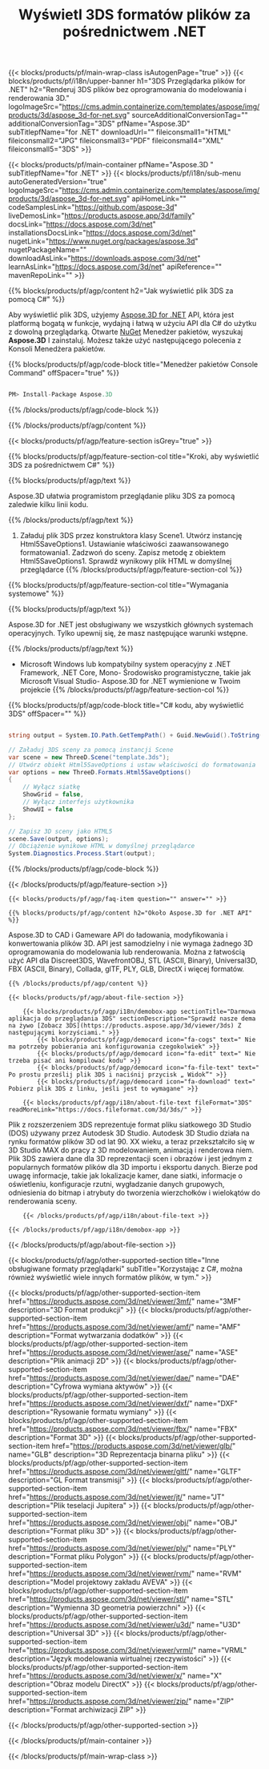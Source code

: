 ﻿---
title: Wyświetl 3DS formatów plików za pośrednictwem .NET 
weight: 830
url: /pl/net/viewer/3ds/ 
description: C# kodu źródłowego do załadowania, renderowania i wyświetlania 3DS dokumentów na .NET Framework, .NET Core, Mono.
---
{{< blocks/products/pf/main-wrap-class isAutogenPage="true" >}}
{{< blocks/products/pf/i18n/upper-banner h1="3DS Przeglądarka plików for .NET" h2="Renderuj 3DS plików bez oprogramowania do modelowania i renderowania 3D." logoImageSrc="https://cms.admin.containerize.com/templates/aspose/img/products/3d/aspose_3d-for-net.svg" sourceAdditionalConversionTag="" additionalConversionTag="3DS" pfName="Aspose.3D" subTitlepfName="for .NET" downloadUrl="" fileiconsmall1="HTML" fileiconsmall2="JPG" fileiconsmall3="PDF" fileiconsmall4="XML" fileiconsmall5="3DS" >}}

{{< blocks/products/pf/main-container pfName="Aspose.3D " subTitlepfName="for .NET" >}}
{{< blocks/products/pf/i18n/sub-menu autoGeneratedVersion="true" logoImageSrc="https://cms.admin.containerize.com/templates/aspose/img/products/3d/aspose_3d-for-net.svg" apiHomeLink="" codeSamplesLink="https://github.com/aspose-3d" liveDemosLink="https://products.aspose.app/3d/family" docsLink="https://docs.aspose.com/3d/net" installationsDocsLink="https://docs.aspose.com/3d/net" nugetLink="https://www.nuget.org/packages/aspose.3d" nugetPackageName="" downloadAsLink="https://downloads.aspose.com/3d/net" learnAsLink="https://docs.aspose.com/3d/net" apiReference="" mavenRepoLink="" >}}

{{% blocks/products/pf/agp/content h2="Jak wyświetlić plik 3DS za pomocą C#" %}}

 Aby wyświetlić plik 3DS, użyjemy
 [Aspose.3D for .NET](https://products.aspose.com/3d/net) 
 API, która jest platformą bogatą w funkcje, wydajną i łatwą w użyciu API dla C# do użytku z dowolną przeglądarką. Otwarte
 [NuGet](https://www.nuget.org/packages/aspose.3d) 
 Menedżer pakietów, wyszukaj
 **Aspose.3D** 
 I zainstaluj. Możesz także użyć następującego polecenia z Konsoli Menedżera pakietów.

{{% blocks/products/pf/agp/code-block title="Menedżer pakietów Console Command" offSpacer="true" %}}

```cs

PM> Install-Package Aspose.3D


```

{{% /blocks/products/pf/agp/code-block %}}

{{% /blocks/products/pf/agp/content %}}

{{< blocks/products/pf/agp/feature-section isGrey="true" >}}

{{% blocks/products/pf/agp/feature-section-col title="Kroki, aby wyświetlić 3DS za pośrednictwem C#" %}}

{{% blocks/products/pf/agp/text %}}

 Aspose.3D ułatwia programistom przeglądanie pliku 3DS za pomocą zaledwie kilku linii kodu.

{{% /blocks/products/pf/agp/text %}}

1. Załaduj plik 3DS przez konstruktora klasy Scene1. Utwórz instancję Html5SaveOptions1. Ustawianie właściwości zaawansowanego formatowania1. Zadzwoń do sceny. Zapisz metodę z obiektem Html5SaveOptions1. Sprawdź wynikowy plik HTML w domyślnej przeglądarce
{{% /blocks/products/pf/agp/feature-section-col %}}

{{% blocks/products/pf/agp/feature-section-col title="Wymagania systemowe" %}}

{{% blocks/products/pf/agp/text %}}

 Aspose.3D for .NET jest obsługiwany we wszystkich głównych systemach operacyjnych. Tylko upewnij się, że masz następujące warunki wstępne.

{{% /blocks/products/pf/agp/text %}}

- Microsoft Windows lub kompatybilny system operacyjny z .NET Framework, .NET Core, Mono- Środowisko programistyczne, takie jak Microsoft Visual Studio- Aspose.3D for .NET wymienione w Twoim projekcie
{{% /blocks/products/pf/agp/feature-section-col %}}

{{% blocks/products/pf/agp/code-block title="C# kodu, aby wyświetlić 3DS" offSpacer="" %}}

```cs

string output = System.IO.Path.GetTempPath() + Guid.NewGuid().ToString() + ".html";

// Załaduj 3DS sceny za pomocą instancji Scene
var scene = new ThreeD.Scene("template.3ds");
// Utwórz obiekt Html5SaveOptions i ustaw właściwości do formatowania
var options = new ThreeD.Formats.Html5SaveOptions()
{
    // Wyłącz siatkę
    ShowGrid = false,
    // Wyłącz interfejs użytkownika
    ShowUI = false
};

// Zapisz 3D sceny jako HTML5
scene.Save(output, options);
// Obciążenie wynikowe HTML w domyślnej przeglądarce
System.Diagnostics.Process.Start(output);


```

{{% /blocks/products/pf/agp/code-block %}}

{{< /blocks/products/pf/agp/feature-section >}}

    {{< blocks/products/pf/agp/faq-item question="" answer="" >}}
 

<!-- aboutfile Starts -->

    {{% blocks/products/pf/agp/content h2="Około Aspose.3D for .NET API" %}}

 Aspose.3D to CAD i Gameware API do ładowania, modyfikowania i konwertowania plików 3D. API jest samodzielny i nie wymaga żadnego 3D oprogramowania do modelowania lub renderowania. Można z łatwością użyć API dla Discreet3DS, WavefrontOBJ, STL (ASCII, Binary), Universal3D, FBX (ASCII, Binary), Collada, glTF, PLY, GLB, DirectX i więcej formatów. 



    {{% /blocks/products/pf/agp/content %}}

    {{< blocks/products/pf/agp/about-file-section >}}

        {{< blocks/products/pf/agp/i18n/demobox-app sectionTitle="Darmowa aplikacja do przeglądania 3DS" sectionDescription="Sprawdź nasze dema na żywo [Zobacz 3DS](https://products.aspose.app/3d/viewer/3ds) Z następującymi korzyściami." >}}
            {{< blocks/products/pf/agp/democard icon="fa-cogs" text=" Nie ma potrzeby pobierania ani konfigurowania czegokolwiek" >}}
            {{< blocks/products/pf/agp/democard icon="fa-edit" text=" Nie trzeba pisać ani kompilować kodu" >}}
            {{< blocks/products/pf/agp/democard icon="fa-file-text" text=" Po prostu prześlij plik 3DS i naciśnij przycisk „ Widok”" >}}
            {{< blocks/products/pf/agp/democard icon="fa-download" text=" Pobierz plik 3DS z linku, jeśli jest to wymagane" >}}

        {{< blocks/products/pf/agp/i18n/about-file-text fileFormat="3DS" readMoreLink="https://docs.fileformat.com/3d/3ds/" >}}
Plik z rozszerzeniem 3DS reprezentuje format pliku siatkowego 3D Studio (DOS) używany przez Autodesk 3D Studio. Autodesk 3D Studio działa na rynku formatów plików 3D od lat 90. XX wieku, a teraz przekształciło się w 3D Studio MAX do pracy z 3D modelowaniem, animacją i renderowa niem. Plik 3DS zawiera dane dla 3D reprezentacji scen i obrazów i jest jednym z popularnych formatów plików dla 3D importu i eksportu danych. Bierze pod uwagę informacje, takie jak lokalizacje kamer, dane siatki, informacje o oświetleniu, konfiguracje rzutni, wygładzanie danych grupowych, odniesienia do bitmap i atrybuty do tworzenia wierzchołków i wielokątów do renderowania sceny.

        {{< /blocks/products/pf/agp/i18n/about-file-text >}}
        
    {{< /blocks/products/pf/agp/i18n/demobox-app >}}

{{< /blocks/products/pf/agp/about-file-section >}}

<!-- aboutfile Ends -->

{{< blocks/products/pf/agp/other-supported-section title="Inne obsługiwane formaty przeglądarki" subTitle="Korzystając z C#, można również wyświetlić wiele innych formatów plików, w tym." >}}

{{< blocks/products/pf/agp/other-supported-section-item href="https://products.aspose.com/3d/net/viewer/3mf/" name="3MF" description="3D Format produkcji" >}}
{{< blocks/products/pf/agp/other-supported-section-item href="https://products.aspose.com/3d/net/viewer/amf/" name="AMF" description="Format wytwarzania dodatków" >}}
{{< blocks/products/pf/agp/other-supported-section-item href="https://products.aspose.com/3d/net/viewer/ase/" name="ASE" description="Plik animacji 2D" >}}
{{< blocks/products/pf/agp/other-supported-section-item href="https://products.aspose.com/3d/net/viewer/dae/" name="DAE" description="Cyfrowa wymiana aktywów" >}}
{{< blocks/products/pf/agp/other-supported-section-item href="https://products.aspose.com/3d/net/viewer/dxf/" name="DXF" description="Rysowanie formatu wymiany" >}}
{{< blocks/products/pf/agp/other-supported-section-item href="https://products.aspose.com/3d/net/viewer/fbx/" name="FBX" description="Format 3D" >}}
{{< blocks/products/pf/agp/other-supported-section-item href="https://products.aspose.com/3d/net/viewer/glb/" name="GLB" description="3D Reprezentacja binarna pliku" >}}
{{< blocks/products/pf/agp/other-supported-section-item href="https://products.aspose.com/3d/net/viewer/gltf/" name="GLTF" description="GL Format transmisji" >}}
{{< blocks/products/pf/agp/other-supported-section-item href="https://products.aspose.com/3d/net/viewer/jt/" name="JT" description="Plik teselacji Jupitera" >}}
{{< blocks/products/pf/agp/other-supported-section-item href="https://products.aspose.com/3d/net/viewer/obj/" name="OBJ" description="Format pliku 3D" >}}
{{< blocks/products/pf/agp/other-supported-section-item href="https://products.aspose.com/3d/net/viewer/ply/" name="PLY" description="Format pliku Polygon" >}}
{{< blocks/products/pf/agp/other-supported-section-item href="https://products.aspose.com/3d/net/viewer/rvm/" name="RVM" description="Model projektowy zakładu AVEVA" >}}
{{< blocks/products/pf/agp/other-supported-section-item href="https://products.aspose.com/3d/net/viewer/stl/" name="STL" description="Wymienna 3D geometria powierzchni" >}}
{{< blocks/products/pf/agp/other-supported-section-item href="https://products.aspose.com/3d/net/viewer/u3d/" name="U3D" description="Universal 3D" >}}
{{< blocks/products/pf/agp/other-supported-section-item href="https://products.aspose.com/3d/net/viewer/vrml/" name="VRML" description="Język modelowania wirtualnej rzeczywistości" >}}
{{< blocks/products/pf/agp/other-supported-section-item href="https://products.aspose.com/3d/net/viewer/x/" name="X" description="Obraz modelu DirectX" >}}
{{< blocks/products/pf/agp/other-supported-section-item href="https://products.aspose.com/3d/net/viewer/zip/" name="ZIP" description="Format archiwizacji ZIP" >}}

{{< /blocks/products/pf/agp/other-supported-section >}}

{{< /blocks/products/pf/main-container >}}
    
{{< /blocks/products/pf/main-wrap-class >}}